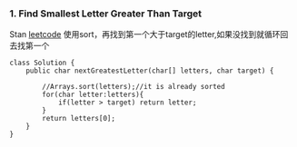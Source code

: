 ###  1. Find Smallest Letter Greater Than Target
Stan
[leetcode](https://leetcode.com/problems/find-smallest-letter-greater-than-target/submissions/)
使用sort，再找到第一个大于target的letter,如果没找到就循环回去找第一个
```
class Solution {
    public char nextGreatestLetter(char[] letters, char target) {
        
        //Arrays.sort(letters);//it is already sorted
        for(char letter:letters){
            if(letter > target) return letter;
        }
        return letters[0];
    }
}
```

